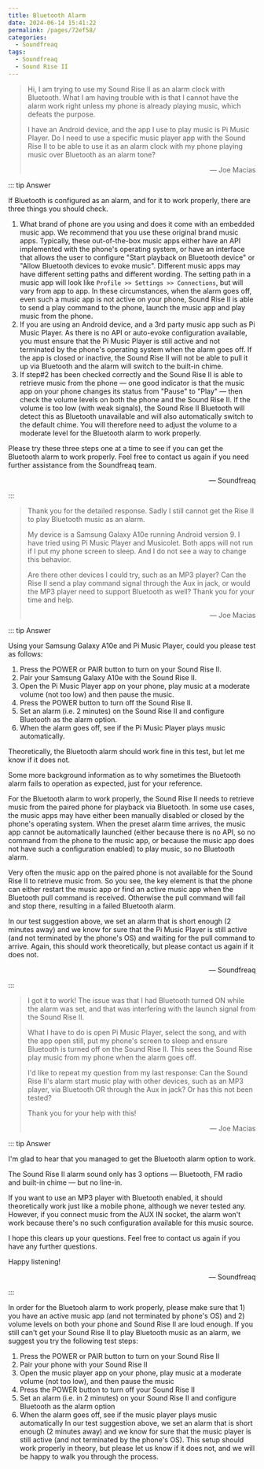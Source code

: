 ```yaml
---
title: Bluetooth Alarm
date: 2024-06-14 15:41:22
permalink: /pages/72ef58/
categories: 
  - Soundfreaq
tags: 
  - Soundfreaq
  - Sound Rise II
---
```


> Hi, I am trying to use my Sound Rise II as an alarm clock with Bluetooth. What I am having trouble with is that I cannot have the alarm work right unless my phone is already playing music, which defeats the purpose.
>
> I have an Android device, and the app I use to play music is Pi Music Player. Do I need to use a specific music player app with the Sound Rise II to be able to use it as an alarm clock with my phone playing music over Bluetooth as an alarm tone?
>
> <footer style="text-align:end;">— Joe Macias</footer>

::: tip Answer

If Bluetooth is configured as an alarm, and for it to work properly, there are three things you should check.

1. What brand of phone are you using and does it come with an embedded music app. We recommend that you use these original brand music apps.
   Typically, these out-of-the-box music apps either have an API implemented with the phone's operating system, or have an interface that allows the user to configure "Start playback on Bluetooth device" or "Allow Bluetooth devices to evoke music". Different music apps may have different setting paths and different wording. The setting path in a music app will look like `Profile >> Settings >> Connections`, but will vary from app to app.
   In these circumstances, when the alarm goes off, even such a music app is not active on your phone, Sound Rise II is able to send a play command to the phone, launch the music app and play music from the phone.
2. If you are using an Android device, and a 3rd party music app such as Pi Music Player. As there is no API or auto-evoke configuration available, you must ensure that the Pi Music Player is still active and not terminated by the phone's operating system when the alarm goes off. If the app is closed or inactive, the Sound Rise II will not be able to pull it up via Bluetooth and the alarm will switch to the built-in chime.
3. If step#2 has been checked correctly and the Sound Rise II is able to retrieve music from the phone — one good indicator is that the music app on your phone changes its status from "Pause" to "Play" — then check the volume levels on both the phone and the Sound Rise II. If the volume is too low (with weak signals), the Sound Rise II Bluetooth will detect this as Bluetooth unavailable and will also automatically switch to the default chime. You will therefore need to adjust the volume to a moderate level for the Bluetooth alarm to work properly.

Please try these three steps one at a time to see if you can get the Bluetooth alarm to work properly. Feel free to contact us again if you need further assistance from the Soundfreaq team.

<footer style="text-align:end;">— Soundfreaq</footer>

:::

> Thank you for the detailed response. Sadly I still cannot get the Rise II to play Bluetooth music as an alarm.
>
> My device is a Samsung Galaxy A10e running Android version 9. I have tried using Pi Music Player and Musicolet. Both apps will not run if I put my phone screen to sleep. And I do not see a way to change this behavior.
>
> Are there other devices I could try, such as an MP3 player? Can the Rise II send a play command signal through the Aux in jack, or would the MP3 player need to support Bluetooth as well? Thank you for your time and help.
>
> <footer style="text-align:end;">— Joe Macias</footer>

::: tip Answer

Using your Samsung Galaxy A10e and Pi Music Player, could you please test as follows:

1. Press the POWER or PAIR button to turn on your Sound Rise II.
2. Pair your Samsung Galaxy A10e with the Sound Rise II.
3. Open the Pi Music Player app on your phone, play music at a moderate volume (not too low) and then pause the music.
4. Press the POWER button to turn off the Sound Rise II.
5. Set an alarm (i.e. 2 minutes) on the Sound Rise II and configure Bluetooth as the alarm option.
6. When the alarm goes off, see if the Pi Music Player plays music automatically.

Theoretically, the Bluetooth alarm should work fine in this test, but let me know if it does not.

Some more background information as to why sometimes the Bluetooth alarm fails to operation as expected, just for your reference.

For the Bluetooth alarm to work properly, the Sound Rise II needs to retrieve music from the paired phone for playback via Bluetooth. In some use cases, the music apps may have either been manually disabled or closed by the phone's operating system. When the preset alarm time arrives, the music app cannot be automatically launched (either because there is no API, so no command from the phone to the music app, or because the music app does not have such a configuration enabled) to play music, so no Bluetooth alarm.

Very often the music app on the paired phone is not available for the Sound Rise II to retrieve music from. So you see, the key element is that the phone can either restart the music app or find an active music app when the Bluetooth pull command is received. Otherwise the pull command will fail and stop there, resulting in a failed Bluetooth alarm.

In our test suggestion above, we set an alarm that is short enough (2 minutes away) and we know for sure that the Pi Music Player is still active (and not terminated by the phone's OS) and waiting for the pull command to arrive. Again, this should work theoretically, but please contact us again if it does not.

<footer style="text-align:end;">— Soundfreaq</footer>

:::

> I got it to work! The issue was that I had Bluetooth turned ON while the alarm was set, and that was interfering with the launch signal from the Sound Rise II.
>
> What I have to do is open Pi Music Player, select the song, and with the app open still, put my phone's screen to sleep and ensure Bluetooth is turned off on the Sound Rise II. This sees the Sound Rise play music from my phone when the alarm goes off.
>
> I'd like to repeat my question from my last response: Can the Sound Rise II's alarm start music play with other devices, such as an MP3 player, via Bluetooth OR through the Aux in jack? Or has this not been tested?
>
> Thank you for your help with this!
>
> <footer style="text-align:end;">— Joe Macias</footer>

::: tip Answer

I'm glad to hear that you managed to get the Bluetooth alarm option to work.

The Sound Rise II alarm sound only has 3 options — Bluetooth, FM radio and built-in chime — but no line-in.

If you want to use an MP3 player with Bluetooth enabled, it should theoretically work just like a mobile phone, although we never tested any. However, if you connect music from the AUX IN socket, the alarm won't work because there's no such configuration available for this music source.

I hope this clears up your questions. Feel free to contact us again if you have any further questions.

Happy listening!

<footer style="text-align:end;">— Soundfreaq</footer>

:::

In order for the Bluetooh alarm to work properly, please make sure that 1) you have an active music app (and not terminated by phone's OS) and 2) volume levels on both your phone and Sound Rise II are loud enough. If you still can't get your Sound Rise II to play Bluetooth music as an alarm, we suggest you try the following test steps:

1. Press the POWER or PAIR button to turn on your Sound Rise II
2. Pair your phone with your Sound Rise II
3. Open the music player app on your phone, play music at a moderate volume (not too low), and then pause the music
4. Press the POWER button to turn off your Sound Rise II
5. Set an alarm (i.e. in 2 minutes) on your Sound Rise II and configure Bluetooth as the alarm option
6. When the alarm goes off, see if the music player plays music automatically
   In our test suggestion above, we set an alarm that is short enough (2 minutes away) and we know for sure that the music player is still active (and not terminated by the phone's OS). This setup should work properly in theory, but please let us know if it does not, and we will be happy to walk you through the process.

